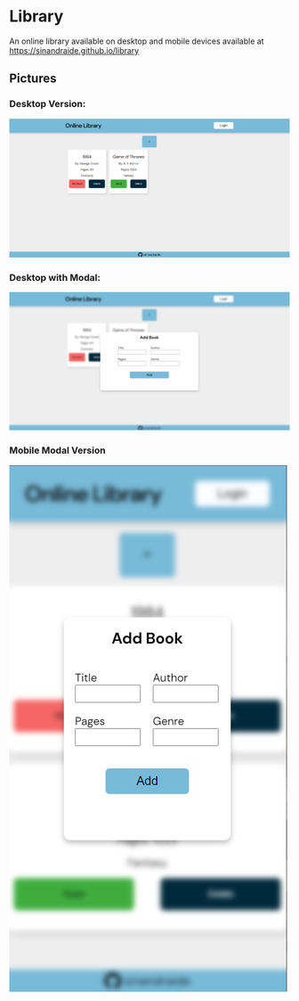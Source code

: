 # Library

An online library available on desktop and mobile devices available at https://sinandraide.github.io/library

## Pictures

### Desktop Version:

![Picture of online library desktop version](imgs/library-desktop.png "Online Library Desktop Version")

### Desktop with Modal:

![Picture of online library Modal Desktop version](imgs/desktop-library-modal.png "Online Library Desktop Version Modal")

### Mobile Modal Version

![Picture of online library](imgs/library-mobile-modal.png "Online Library Mobile Modal")
